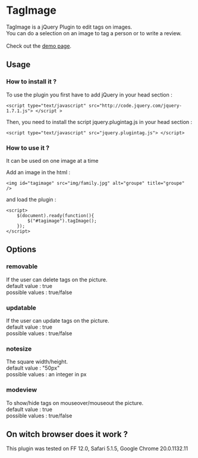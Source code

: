 <h1>TagImage</h1>
TagImage is a jQuery Plugin to edit tags on images. <br />
You can do a selection on an image to tag a person or to write a review.
<br />
<br />
Check out the <a href="http://www.juliepellerin.com/plugin_tagimage/">demo page</a>.

<h2>Usage</h2>

<h3>How to install it ?</h3>
To use the plugin you first have to add jQuery in your head section :
<pre><code>&lt;script type="text/javascript" src="http://code.jquery.com/jquery-1.7.1.js"&gt; &lt;/script &gt;</code></pre>

Then, you need to install the script jquery.plugintag.js in your head section :
<pre><code>&lt;script type="text/javascript" src="jquery.plugintag.js"&gt; &lt;/script&gt;</code></pre>


<h3>How to use it ?</h3>
It can be used on one image at a time

Add an image in the html :
<pre><code>&lt;img id="tagimage" src="img/family.jpg" alt="groupe" title="groupe"  /&gt;
</code></pre>

and load the plugin :		
<pre><code>&lt;script>
	$(document).ready(function(){
		$("#tagimage").tagImage();
	});	
&lt;/script&gt;</code></pre>


<h2>Options</h2>

<h3>removable</h3>
If the user can delete tags on the picture. <br />
default value : true <br />
possible values : true/false <br />

<h3>updatable</h3>
If the user can update tags on the picture. <br />
default value : true <br />
possible values : true/false <br />

<h3>notesize</h3>
The square width/height. <br />
default value : "50px" <br />
possible values : an integer in px <br />

<h3>modeview</h3>
To show/hide tags on mouseover/mouseout the picture. <br />
default value : true <br />
possible values : true/false <br />



<h2>On witch browser does it work ?</h2>
This plugin was tested on FF 12.0, Safari 5.1.5, Google Chrome 20.0.1132.11    



